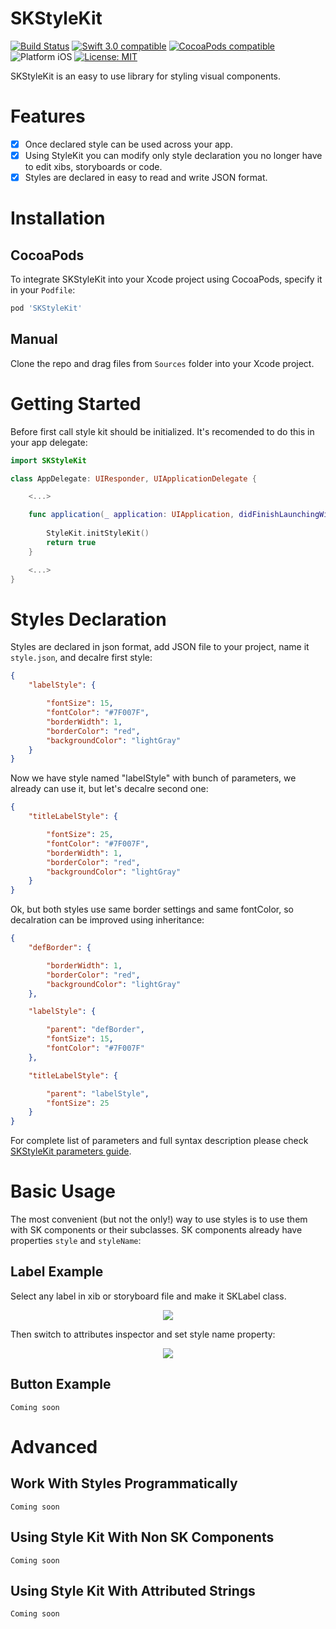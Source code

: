 # SKStyleKit

<p align="left">
	<a href="https://travis-ci.org/motylevm/SKStyleKit"><img src="https://api.travis-ci.org/motylevm/SKStyleKit.svg" alt="Build Status" /></a>
	<a href="https://developer.apple.com/swift"><img src="https://img.shields.io/badge/Swift_3.0-compatible-4BC51D.svg?style=flat" alt="Swift 3.0 compatible" /></a>
	<a href="https://cocoapods.org/pods/tablekit"><img src="https://img.shields.io/badge/pod-0.7.1-blue.svg" alt="CocoaPods compatible" /></a>
	<img src="https://img.shields.io/badge/platform-iOS-blue.svg?style=flat" alt="Platform iOS" />
	<a href="https://raw.githubusercontent.com/motylevm/skstylekit/master/LICENSE"><img src="http://img.shields.io/badge/license-MIT-blue.svg?style=flat" alt="License: MIT" /></a>
</p>

SKStyleKit is an easy to use library for styling visual components.

# Features

- [x] Once declared style can be used across your app.
- [x] Using StyleKit you can modify only style declaration you no longer have to edit xibs, storyboards or code.
- [x] Styles are declared in easy to read and write JSON format.

# Installation

## CocoaPods
To integrate SKStyleKit into your Xcode project using CocoaPods, specify it in your `Podfile`:

```ruby
pod 'SKStyleKit'
```

## Manual
Clone the repo and drag files from `Sources` folder into your Xcode project.

# Getting Started

Before first call style kit should be initialized. It's recomended to do this in your app delegate:

```swift
import SKStyleKit

class AppDelegate: UIResponder, UIApplicationDelegate {

    <...>

    func application(_ application: UIApplication, didFinishLaunchingWithOptions launchOptions: [UIApplicationLaunchOptionsKey: Any]?) -> Bool {
        
        StyleKit.initStyleKit()
        return true
    }

    <...>
}
```

# Styles Declaration

Styles are declared in json format, add JSON file to your project, name it `style.json`, and decalre first style:

```json
{
	"labelStyle": {

		"fontSize": 15,
		"fontColor": "#7F007F",
		"borderWidth": 1,
		"borderColor": "red",
		"backgroundColor": "lightGray"
	}
}
```
Now we have style named "labelStyle" with bunch of parameters, we already can use it, but let's decalre second one:

```json
{
	"titleLabelStyle": {

		"fontSize": 25,
		"fontColor": "#7F007F",
		"borderWidth": 1,
		"borderColor": "red",
		"backgroundColor": "lightGray"
	}
}
```

Ok, but both styles use same border settings and same fontColor, so decalration can be improved using inheritance:

```json
{
	"defBorder": {

		"borderWidth": 1,
		"borderColor": "red",
		"backgroundColor": "lightGray"
	},

	"labelStyle": {

		"parent": "defBorder",
		"fontSize": 15,
		"fontColor": "#7F007F"
	},

	"titleLabelStyle": {

		"parent": "labelStyle",
		"fontSize": 25
	}
}
```

For complete list of parameters and full syntax description please check [SKStyleKit parameters guide](Docs/jsonGuide.md).

# Basic Usage

The most convenient (but not the only!) way to use styles is to use them with SK components or their subclasses. SK components already have properties `style` and `styleName`:

## Label Example

Select any label in xib or storyboard file and make it SKLabel class. 

<p align="center">
	<img src="https://cloud.githubusercontent.com/assets/5831773/19125795/1cab1b22-8b41-11e6-9f11-5e3ef6552782.png"/>
</p>

Then switch to attributes inspector and set style name property:

<p align="center">
	<img src="https://cloud.githubusercontent.com/assets/5831773/19126418/88e80686-8b43-11e6-9f2e-f3309ea8bbaa.png"/>
</p>

## Button Example

	Coming soon

# Advanced

## Work With Styles Programmatically

	Coming soon

## Using Style Kit With Non SK Components

	Coming soon

## Using Style Kit With Attributed Strings

	Coming soon
